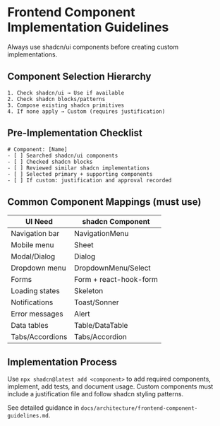 # Frontend Component Implementation Guidelines

Always use shadcn/ui components before creating custom implementations.

## Component Selection Hierarchy
```
1. Check shadcn/ui → Use if available
2. Check shadcn blocks/patterns
3. Compose existing shadcn primitives
4. If none apply → Custom (requires justification)
```

## Pre-Implementation Checklist
```
# Component: [Name]
- [ ] Searched shadcn/ui components
- [ ] Checked shadcn blocks
- [ ] Reviewed similar shadcn implementations
- [ ] Selected primary + supporting components
- [ ] If custom: justification and approval recorded
```

## Common Component Mappings (must use)

| UI Need | shadcn Component |
|---------|------------------|
| Navigation bar | NavigationMenu |
| Mobile menu | Sheet |
| Modal/Dialog | Dialog |
| Dropdown menu | DropdownMenu/Select |
| Forms | Form + react-hook-form |
| Loading states | Skeleton |
| Notifications | Toast/Sonner |
| Error messages | Alert |
| Data tables | Table/DataTable |
| Tabs/Accordions | Tabs/Accordion |

## Implementation Process
Use `npx shadcn@latest add <component>` to add required components, implement, add tests, and document usage. Custom components must include a justification file and follow shadcn styling patterns.

See detailed guidance in `docs/architecture/frontend-component-guidelines.md`.
